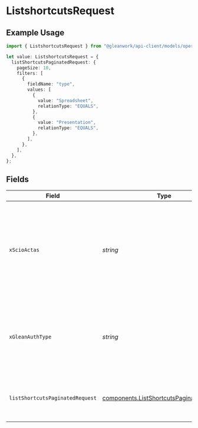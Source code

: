 # ListshortcutsRequest

## Example Usage

```typescript
import { ListshortcutsRequest } from "@gleanwork/api-client/models/operations";

let value: ListshortcutsRequest = {
  listShortcutsPaginatedRequest: {
    pageSize: 10,
    filters: [
      {
        fieldName: "type",
        values: [
          {
            value: "Spreadsheet",
            relationType: "EQUALS",
          },
          {
            value: "Presentation",
            relationType: "EQUALS",
          },
        ],
      },
    ],
  },
};
```

## Fields

| Field                                                                                                                    | Type                                                                                                                     | Required                                                                                                                 | Description                                                                                                              |
| ------------------------------------------------------------------------------------------------------------------------ | ------------------------------------------------------------------------------------------------------------------------ | ------------------------------------------------------------------------------------------------------------------------ | ------------------------------------------------------------------------------------------------------------------------ |
| `xScioActas`                                                                                                             | *string*                                                                                                                 | :heavy_minus_sign:                                                                                                       | Email address of a user on whose behalf the request is intended to be made (should be non-empty only for global tokens). |
| `xGleanAuthType`                                                                                                         | *string*                                                                                                                 | :heavy_minus_sign:                                                                                                       | Auth type being used to access the endpoint (should be non-empty only for global tokens).                                |
| `listShortcutsPaginatedRequest`                                                                                          | [components.ListShortcutsPaginatedRequest](../../models/components/listshortcutspaginatedrequest.md)                     | :heavy_check_mark:                                                                                                       | Filters, sorters, paging params required for pagination                                                                  |